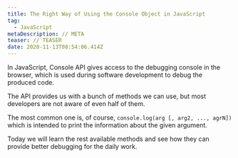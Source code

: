 ```yaml
---
title: The Right Way of Using the Console Object in JavaScript
tag:
  - JavaScript
metaDescription: // META
teaser: // TEASER
date: 2020-11-13T08:54:06.414Z
---
```

In JavaScript, Console API gives access to the debugging console in the browser, which is used during software development to debug the produced code.

The API provides us with a bunch of methods we can use, but most developers are not aware of even half of them.

The most common one is, of course, `console.log(arg [, arg2, ..., agrN])` which is intended to print the information about the given argument.

Today we will learn the rest available methods and see how they can provide better debugging for the daily work.